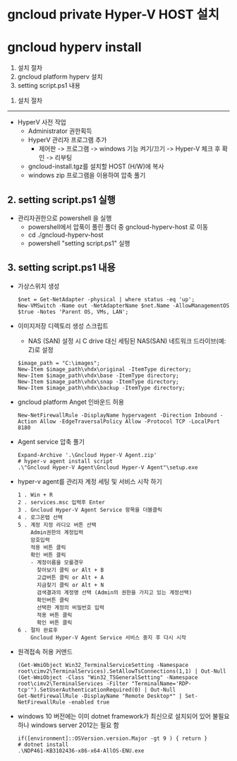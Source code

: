 # gncloud private Hyper-V HOST 설치
# gncloud hyperv install
1. 설치 절차
2. gncloud platform hyperv 설치
3. setting script.ps1 내용

<span></span>
1. 설치 절차
------------
- HyperV 사전 작업
    - Administrator 권한획득
    - HyperV 관리자 프로그램 추가
        * 제어판 -> 프로그램 -> windows 기능 켜기/끄기 -> Hyper-V 체크 후 확인 -> 리부팅
    - gncloud-install.tgz를 설치할 HOST (H/W)에 복사
    - windows zip 프로그램을 이용하여 압축 풀기

<span></span>
2. setting script.ps1 실행
--------------------------------------
- 관리자권한으로 powershell 을 실행
    - powershell에서 압푹이 풀린 폴더 중 gncloud-hyperv-host 로 이동
    - cd ./gncloud-hyperv-host
    - powershell "setting script.ps1" 실행

<span></span>
3. setting script.ps1 내용
--------------------------------------
- 가상스위치 생성

    ```
    $net = Get-NetAdapter -physical | where status -eq 'up';
    New-VMSwitch -Name out -NetAdapterName $net.Name -AllowManagementOS $true -Notes 'Parent OS, VMs, LAN';
    ```
- 이미지저장 디렉토리 생성 스크립트 
    * NAS (SAN) 설정 시 C drive 대신 세팅된 NAS(SAN) 네트워크 드라이브(예: Z)로 설정
    ```
    $image_path = "C:\images";
    New-Item $image_path\vhdx\original -ItemType directory;
    New-Item $image_path\vhdx\base -ItemType directory;
    New-Item $image_path\vhdx\snap -ItemType directory;
    New-Item $image_path\vhdx\backup -ItemType directory;
    ```
- gncloud platform Anget 인바운드 허용

    ```
    New-NetFirewallRule -DisplayName hypervagent -Direction Inbound -Action Allow -EdgeTraversalPolicy Allow -Protocol TCP -LocalPort 8180 
    ```
- Agent service 압축 풀기

    ```
    Expand-Archive '.\Gncloud Hyper-V Agent.zip'
    # hyper-v agent install script
    .\"Gncloud Hyper-V Agent\Gncloud Hyper-V Agent"\setup.exe
    ```
- hyper-v agent를 관리자 계정 세팅 및 서비스 시작 하기

    ```
    1 . Win + R
    2 . services.msc 입력후 Enter 
    3 . Gncloud Hyper-V Agent Service 항목을 더블클릭
    4 . 로그온탭 선택
    5 . 계정 지정 라디오 버튼 선택
        Admin권한의 계정입력
        암호입력
        적용 버튼 클릭
        확인 버튼 클릭
        - 계정이름을 모를경우
          찾아보기 클릭 or Alt + B
          고급버튼 클릭 or Alt + A
          지금찾기 클릭 or Alt + N
          검색결과의 계정명 선택 (Admin의 권한을 가지고 있는 계정선택)
          확인버튼 클릭
          선택한 계정의 비밀번호 입력
          적용 버튼 클릭
          확인 버튼 클릭
    6 . 절차 완료후
        Gncloud Hyper-V Agent Service 서비스 중지 후 다시 시작
    ```
- 원격접속 허용 커맨드

    ```
    (Get-WmiObject Win32_TerminalServiceSetting -Namespace root\cimv2\TerminalServices).SetAllowTsConnections(1,1) | Out-Null
    (Get-WmiObject -Class "Win32_TSGeneralSetting" -Namespace root\cimv2\TerminalServices -Filter "TerminalName='RDP-tcp'").SetUserAuthenticationRequired(0) | Out-Null
    Get-NetFirewallRule -DisplayName "Remote Desktop*" | Set-NetFirewallRule -enabled true
    ```
 
- windows 10 버전에는 이미 dotnet framework가 최신으로 설치되어 있어 불필요하나 windows server 2012는 필요 함

    ```
    if([environment]::OSVersion.version.Major -gt 9 ) { return }
    # dotnet install
    .\NDP461-KB3102436-x86-x64-AllOS-ENU.exe
    ```

